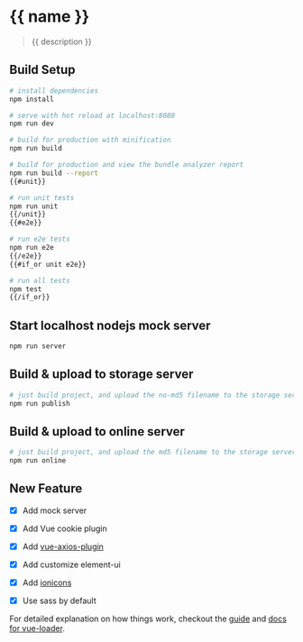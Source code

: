 # {{ name }}

> {{ description }}

## Build Setup

``` bash
# install dependencies
npm install

# serve with hot reload at localhost:8080
npm run dev

# build for production with minification
npm run build

# build for production and view the bundle analyzer report
npm run build --report
{{#unit}}

# run unit tests
npm run unit
{{/unit}}
{{#e2e}}

# run e2e tests
npm run e2e
{{/e2e}}
{{#if_or unit e2e}}

# run all tests
npm test
{{/if_or}}
```

## Start localhost nodejs mock server

```bash
npm run server
```

## Build & upload to storage server

```bash
# just build project, and upload the no-md5 filename to the storage server
npm run publish
```

## Build & upload to online server

```bash
# just build project, and upload the md5 filename to the storage server
npm run online
```

## New Feature

- [x] Add mock server
- [x] Add Vue cookie plugin
- [x] Add [vue-axios-plugin](https://www.npmjs.com/package/vue-axios-plugin)
- [x] Add customize element-ui
- [x] Add [ionicons](http://ionicons.com/)
- [x] Use sass by default


For detailed explanation on how things work, checkout the [guide](http://vuejs-templates.github.io/webpack/) and [docs for vue-loader](http://vuejs.github.io/vue-loader).

